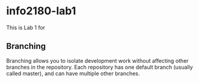# info2180-lab1
This is Lab 1 for <Javaur Gassop>
## Branching
Branching allows you to isolate development work without 
affecting other branches in the repository. Each repository 
has one default branch (usually called master), and can have 
multiple other branches.